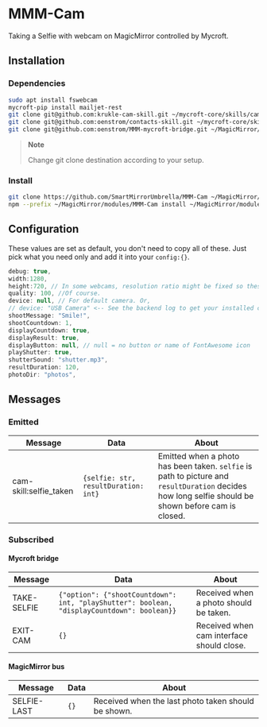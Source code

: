 # MMM-Cam

Taking a Selfie with webcam on MagicMirror controlled by Mycroft.

## Installation

### Dependencies

```bash
sudo apt install fswebcam 
mycroft-pip install mailjet-rest
git clone git@github.com:krukle-cam-skill.git ~/mycroft-core/skills/cam-skill
git clone git@github.com:oenstrom/contacts-skill.git ~/mycroft-core/skills/contacts-skill
git clone git@github.com:oenstrom/MMM-mycroft-bridge.git ~/MagicMirror/modules/MMM-mycroft-bridge
```

> **Note**
>
> Change git clone destination according to your setup.

### Install

```bash
git clone https://github.com/SmartMirrorUmbrella/MMM-Cam ~/MagicMirror/modules/MMM-Cam
npm --prefix ~/MagicMirror/modules/MMM-Cam install ~/MagicMirror/modules/MMM-Cam
```

## Configuration

These values are set as default, you don't need to copy all of these. Just pick what you need only and add it into your `config:{}`.

```js
debug: true,
width:1280,
height:720, // In some webcams, resolution ratio might be fixed so these values might not be applied.
quality: 100, //Of course.
device: null, // For default camera. Or,
// device: "USB Camera" <-- See the backend log to get your installed camera name.
shootMessage: "Smile!",
shootCountdown: 1,
displayCountdown: true,
displayResult: true,
displayButton: null, // null = no button or name of FontAwesome icon
playShutter: true,
shutterSound: "shutter.mp3",
resultDuration: 120,
photoDir: "photos",
```

## Messages

### Emitted

| Message | Data | About |
| ------- | ---- | ----- |
| cam-skill:selfie_taken | `{selfie: str, resultDuration: int}` | Emitted when a photo has been taken. `selfie` is path to picture and `resultDuration` decides how long selfie should be shown before cam is closed. |

### Subscribed

#### Mycroft bridge

| Message | Data | About |
| ------- | ---- | ----- |
| TAKE-SELFIE | `{"option": {"shootCountdown": int, "playShutter": boolean, "displayCountdown": boolean}}` | Received when a photo should be taken. |
| EXIT-CAM | `{}` | Received when cam interface should close. |

#### MagicMirror bus

| Message | Data | About |
| ------- | ---- | ----- |
| SELFIE-LAST | `{}` | Received when the last photo taken should be shown. |

